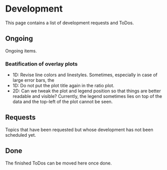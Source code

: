 # Development

This page contains a list of development requests and ToDos.

## Ongoing

Ongoing items.

### Beatification of overlay plots

* 1D: Revise line colors and linestyles. Sometimes, especially in case of large error bars, the 
* 1D: Do not put the plot title again in the ratio plot.
* 2D: Can we tweak the plot and legend position so that things are better readable and visible? Currently, the legend sometimes lies on top of the data and the top-left of the plot cannot be seen.

## Requests

Topics that have been requested but whose development has not been scheduled yet.

## Done

The finished ToDos can be moved here once done.
